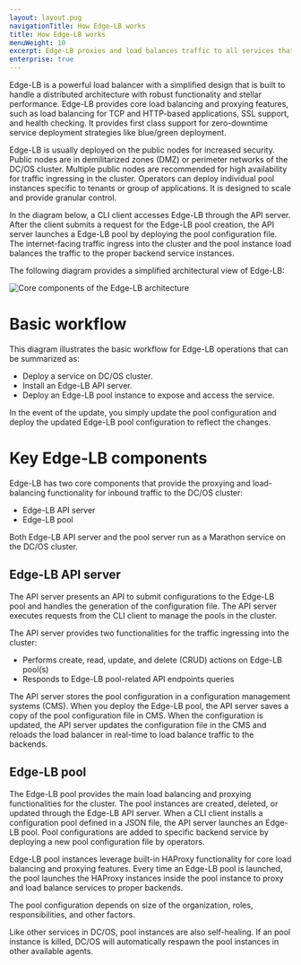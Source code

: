 ```yaml
---
layout: layout.pug
navigationTitle: How Edge-LB works
title: How Edge-LB works
menuWeight: 10
excerpt: Edge-LB proxies and load balances traffic to all services that run on DC/OS.
enterprise: true
---
```

Edge-LB is a powerful load balancer with a simplified design that is built to handle a distributed architecture with robust functionality and stellar performance. Edge-LB provides core load balancing and proxying features, such as load balancing for TCP and HTTP-based applications, SSL support, and health checking. It provides first class support for zero-downtime service deployment strategies like blue/green deployment. 

Edge-LB is usually deployed on the public nodes for increased security. Public nodes are in demilitarized zones (DMZ) or perimeter networks of the DC/OS cluster. Multiple public nodes are recommended for high availability for traffic ingressing in the cluster. Operators can deploy individual pool instances specific to tenants or group of applications. It is designed to scale and provide granular control. 

In the diagram below, a CLI client accesses Edge-LB through the API server. After the client submits a request for the Edge-LB pool creation, the API server launches a Edge-LB pool by deploying the pool configuration file. The internet-facing traffic ingress into the cluster and the pool instance load balances the traffic to the proper backend service instances.

The following diagram provides a simplified architectural view of Edge-LB:

<p>
<img src="/services/edge-lb/img/Edge-LB-2.png" alt="Core components of the Edge-LB architecture">
</p>

# Basic workflow
This diagram illustrates the basic workflow for Edge-LB operations that can be summarized as: 
- Deploy a service on DC/OS cluster.
- Install an Edge-LB API server.
- Deploy an Edge-LB pool instance to expose and access the service.

In the event of the update, you simply update the pool configuration and deploy the updated Edge-LB pool configuration to reflect the changes.

# Key Edge-LB components
Edge-LB has two core components that provide the proxying and load-balancing functionality for inbound traffic to the DC/OS cluster:
- Edge-LB API server
- Edge-LB pool

Both Edge-LB API server and the pool server run as a Marathon service on the DC/OS cluster. 

## Edge-LB API server

The API server presents an API to submit configurations to the Edge-LB pool and handles the generation of the configuration file. The API server executes requests from the CLI client to manage the pools in the cluster. 

The API server provides two functionalities for the traffic ingressing into the cluster:
- Performs create, read, update, and delete (CRUD) actions on Edge-LB pool(s)
- Responds to Edge-LB pool-related API endpoints queries

The API server stores the pool configuration in a configuration management systems (CMS). When you deploy the Edge-LB pool, the API server saves a copy of the pool configuration file in CMS. When the configuration is updated, the API server updates the configuration file in the CMS and reloads the load balancer in real-time to load balance traffic to the backends.

## Edge-LB pool

The Edge-LB pool provides the main load balancing and proxying functionalities for the cluster. The pool instances are created, deleted, or updated through the Edge-LB API server. When a CLI client installs a configuration pool defined in a JSON file, the API server launches an Edge-LB pool. Pool configurations are added to specific backend service by deploying a new pool configuration file by operators.

Edge-LB pool instances leverage built-in HAProxy functionality for core load balancing and proxying features. Every time an Edge-LB pool is launched, the pool launches the HAProxy instances inside the pool instance to proxy and load balance services to proper backends.

The pool configuration depends on size of the organization, roles, responsibilities, and other factors.

Like other services in DC/OS, pool instances are also self-healing. If an pool instance is killed, DC/OS will automatically respawn the pool instances in other available agents.

